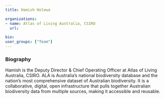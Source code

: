 ```yaml
---
title: Hamish Holewa

organizations:
- name: Atlas of Living Australia, CSIRO
  url:

bio:
user_groups: ["Team"]
---
```


### Biography

Hamish is the Deputy Director & Chief Operating Officer at Atlas of Living Australia, CSIRO. ALA is Australia’s national biodiversity database and the nation’s most comprehensive dataset of Australian biodiversity. It is a collaborative, digital, open infrastructure that pulls together Australian biodiversity data from multiple sources, making it accessible and reusable.
